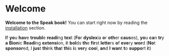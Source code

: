 # Welcome

**Welcome to the Speak book!**
You can start right now by reading the [installation][install] section.

**I**f **yo**u **hav**e **troubl**e **readi**ng **tex**t (**Fo**r **dyslex**ia **o**r **oth**er **caus**es), **yo**u **ca**n **tr**y **a** **Bion**ic **Readi**ng **extensi**on, **i**t **bol**ds **th**e **fir**st **lette**rs **o**f **eve**ry **wor**d (**No**t **sponsor**ed, I **jus**t **thi**nk **tha**t **thi**s **i**s **ver**y **coo**l, **an**d **I** **wan**t **t**o **suppo**rt **i**t)

[install]: installation.md